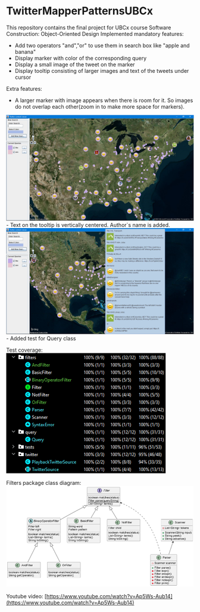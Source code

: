 # TwitterMapperPatternsUBCx
This repository contains the final project for UBCx course Software Construction: Object-Oriented Design
Implemented mandatory features:
- Add two operators "and","or" to use them in search box like "apple and banana"
- Display marker with color of the corresponding query
- Display a small image of the tweet on the marker
- Display tooltip consisting of larger images and text of the tweets under cursor

Extra features:
- A larger marker with image appears when there is room for it. So images do not overlap each other(zoom in to make more space for markers).
<img src="res\VariableSizeMarkers.png">
- Text on the tooltip is vertically centered. Author`s name is added.
<img src="res\Tooltip.png">
- Added test for Query class

Test coverage:
<img src="res\TestCoverage.png">

Filters package class diagram:
<img src="res\FiltersPackageClassDiagram.png">

Youtube video:
[https://www.youtube.com/watch?v=Ap5Ws-Aub14](https://www.youtube.com/watch?v=Ap5Ws-Aub14)